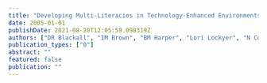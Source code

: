 ```yaml
---
title: "Developing Multi-Literacies in Technology-Enhanced Environments"
date: 2005-01-01
publishDate: 2021-08-20T12:05:59.098319Z
authors: ["DR Blackall", "IM Brown", "BM Harper", "Lori Lockyer", "N Cooper"]
publication_types: ["0"]
abstract: ""
featured: false
publication: ""
---
```


